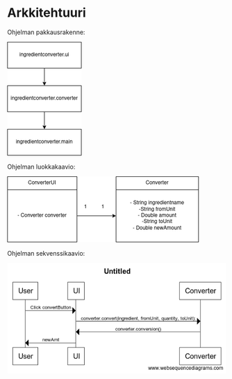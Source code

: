 # Arkkitehtuuri

Ohjelman pakkausrakenne:

<img src="https://github.com/nagajaga/ot-harjoitustyo/blob/master/dokumentointi/packages.png">

Ohjelman luokkakaavio:

<img src="https://github.com/nagajaga/ot-harjoitustyo/blob/master/dokumentointi/classes.png">

Ohjelman sekvenssikaavio:

<img src="https://github.com/nagajaga/ot-harjoitustyo/blob/master/dokumentointi/sequence.png">
